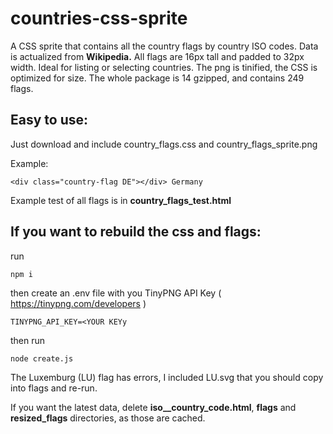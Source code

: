 # countries-css-sprite
A CSS sprite that contains all the country flags by country ISO codes. Data is actualized from **Wikipedia.**
All flags are 16px tall and padded to 32px width. Ideal for listing or selecting countries.
The png is tinified, the CSS is optimized for size.
The whole package is 14 gzipped, and contains 249 flags.

## Easy to use:

Just download and include country_flags.css and country_flags_sprite.png

Example:
```
<div class="country-flag DE"></div> Germany
```

Example test of all flags is in **country_flags_test.html**

## If you want to rebuild the css and flags:

run

```
npm i
```

then create an .env file with you TinyPNG API Key ( https://tinypng.com/developers )

```
TINYPNG_API_KEY=<YOUR KEYy
```

then run
```
node create.js
```

The Luxemburg (LU) flag has errors, I included LU.svg that you should copy into flags and re-run.

If you want the latest data, delete **iso__country_code.html**, **flags** and **resized_flags** directories, as those are cached.

